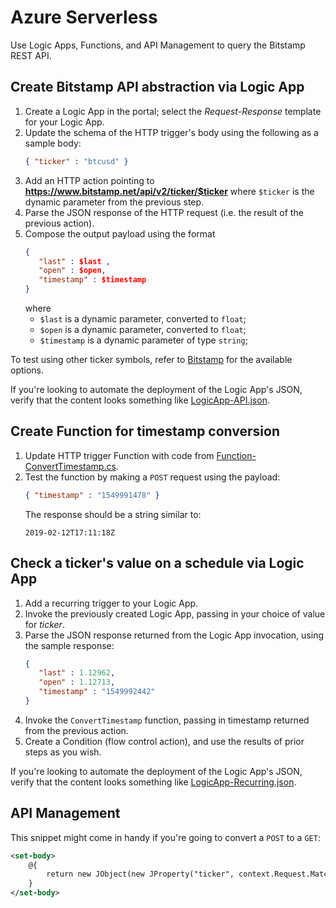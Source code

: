 # Azure Serverless
Use Logic Apps, Functions, and API Management to query the Bitstamp REST API.

## Create Bitstamp API abstraction via Logic App
1. Create a Logic App in the portal; select the _Request-Response_ template for your Logic App.
1. Update the schema of the HTTP trigger's body using the following as a sample body:
   ```json
   { "ticker" : "btcusd" }
   ```
1. Add an HTTP action pointing to **https://www.bitstamp.net/api/v2/ticker/$ticker** where `$ticker` is the dynamic parameter from the previous step.
1. Parse the JSON response of the HTTP request (i.e. the result of the previous action).
1. Compose the output payload using the format
   ```json
   {
      "last" : $last ,
      "open" : $open,
      "timestamp" : $timestamp
   }
   ```
   where
    * `$last` is a dynamic parameter, converted to `float`;
    * `$open` is a dynamic parameter, converted to `float`;
    * `$timestamp` is a dynamic parameter of type `string`;

To test using other ticker symbols, refer to [Bitstamp](https://www.bitstamp.net) for the available options.

If you're looking to automate the deployment of the Logic App's JSON, verify that the content looks something like [LogicApp-API.json](LogicApp-API-json).

## Create Function for timestamp conversion
1. Update HTTP trigger Function with code from [Function-ConvertTimestamp.cs](function-converttimestamp-cs).
1. Test the function by making a `POST` request using the payload:
   ```json
   { "timestamp" : "1549991478" }
   ```
   The response should be a string similar to:
   ```
   2019-02-12T17:11:18Z
   ```

## Check a ticker's value on a schedule via Logic App
1. Add a recurring trigger to your Logic App.
1. Invoke the previously created Logic App, passing in your choice of value for _ticker_.  
1. Parse the JSON response returned from the Logic App invocation, using the sample response: 
   ```json
   {
      "last" : 1.12962,
      "open" : 1.12713,
      "timestamp" : "1549992442"
   }
   ```
1. Invoke the `ConvertTimestamp` function, passing in timestamp returned from the previous action.
1. Create a Condition (flow control action), and use the results of prior steps as you wish.

If you're looking to automate the deployment of the Logic App's JSON, verify that the content looks something like [LogicApp-Recurring.json](LogicApp-Recurring-json).

## API Management
This snippet might come in handy if you're going to convert a `POST` to a `GET`:
```xml
<set-body>
    @{
        return new JObject(new JProperty("ticker", context.Request.MatchedParameters["ticker"].ToString())).ToString();
    }
</set-body>
```
